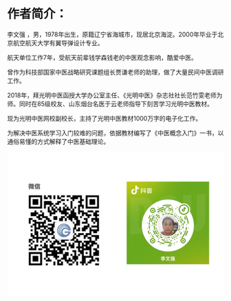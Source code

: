 # 作者简介：

李文强 ，男，1978年出生，原籍辽宁省海城市，现居北京海淀。2000年毕业于北京航空航天大学有翼导弹设计专业。

航天单位工作7年，受航天前辈钱学森钱老的中医观念影响，酷爱中医。

曾作为科技部国家中医战略研究课题组长贾谦老师的助理，做了大量民间中医调研工作。

2018年，拜光明中医函授大学办公室主任、《光明中医》杂志社社长范竹雯老师为师。同时在85级校友、山东烟台名医于云老师指导下刻苦学习光明中医教材。

现为光明中医网校副校长，主持了光明中医教材1000万字的电子化工作。

为解决中医系统学习入门较难的问题，依据教材编写了《中医概念入门》一书，以通俗易懂的方式解释了中医基础理论。 

<img src="img/rulianxi2.jpg" style="zoom:80%;" />


